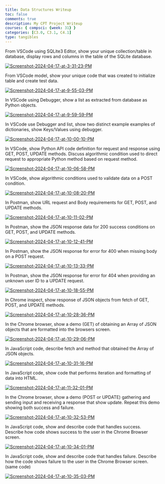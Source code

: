 ```yaml
---
title: Data Structures Writeup
toc: false
comments: true
description: My CPT Project Writeup
courses: { compsci: {week: 31} }
categories: [C3.0, C3.1, C4.1]
type: tangibles
---
```


From VSCode using SQLite3 Editor, show your unique collection/table in database, display rows and columns in the table of the SQLite database.

<a href="https://ibb.co/b76p8KV"><img src="https://i.ibb.co/fQXmPxW/Screenshot-2024-04-17-at-3-31-23-PM.png" alt="Screenshot-2024-04-17-at-3-31-23-PM" border="0"></a>

From VSCode model, show your unique code that was created to initialize table and create test data.

<a href="https://ibb.co/yyRkTXP"><img src="https://i.ibb.co/1qnXVLQ/Screenshot-2024-04-17-at-9-55-03-PM.png" alt="Screenshot-2024-04-17-at-9-55-03-PM" border="0"></a>

In VSCode using Debugger, show a list as extracted from database as Python objects.

<a href="https://ibb.co/J2pJXQW"><img src="https://i.ibb.co/TR03zLD/Screenshot-2024-04-17-at-9-59-59-PM.png" alt="Screenshot-2024-04-17-at-9-59-59-PM" border="0"></a>

In VSCode use Debugger and list, show two distinct example examples of dictionaries, show Keys/Values using debugger.

<a href="https://ibb.co/HDy1Tbd"><img src="https://i.ibb.co/zhgjVBJ/Screenshot-2024-04-17-at-10-00-10-PM.png" alt="Screenshot-2024-04-17-at-10-00-10-PM" border="0"></a>

In VSCode, show Python API code definition for request and response using GET, POST, UPDATE methods. Discuss algorithmic condition used to direct request to appropriate Python method based on request method.

<a href="https://ibb.co/vk2Fpfr"><img src="https://i.ibb.co/5Lq0mCz/Screenshot-2024-04-17-at-10-06-58-PM.png" alt="Screenshot-2024-04-17-at-10-06-58-PM" border="0"></a>

In VSCode, show algorithmic conditions used to validate data on a POST condition.

<a href="https://ibb.co/VgPFvsV"><img src="https://i.ibb.co/F5jQBF6/Screenshot-2024-04-17-at-10-08-20-PM.png" alt="Screenshot-2024-04-17-at-10-08-20-PM" border="0"></a>

In Postman, show URL request and Body requirements for GET, POST, and UPDATE methods.

<a href="https://ibb.co/x80d3Kj"><img src="https://i.ibb.co/TqSdrD8/Screenshot-2024-04-17-at-10-11-02-PM.png" alt="Screenshot-2024-04-17-at-10-11-02-PM" border="0"></a>

In Postman, show the JSON response data for 200 success conditions on GET, POST, and UPDATE methods.

<a href="https://ibb.co/16bwYqQ"><img src="https://i.ibb.co/wsYxZWg/Screenshot-2024-04-17-at-10-12-41-PM.png" alt="Screenshot-2024-04-17-at-10-12-41-PM" border="0"></a>

In Postman, show the JSON response for error for 400 when missing body on a POST request.

<a href="https://ibb.co/C1ZMp58"><img src="https://i.ibb.co/QbRC7FQ/Screenshot-2024-04-17-at-10-13-33-PM.png" alt="Screenshot-2024-04-17-at-10-13-33-PM" border="0"></a>

In Postman, show the JSON response for error for 404 when providing an unknown user ID to a UPDATE request.

<a href="https://ibb.co/1K7gSyH"><img src="https://i.ibb.co/TRYfCjz/Screenshot-2024-04-17-at-10-18-55-PM.png" alt="Screenshot-2024-04-17-at-10-18-55-PM" border="0"></a>

In Chrome inspect, show response of JSON objects from fetch of GET, POST, and UPDATE methods.

<a href="https://imgbb.com/"><img src="https://i.ibb.co/T8ffLnC/Screenshot-2024-04-17-at-10-28-36-PM.png" alt="Screenshot-2024-04-17-at-10-28-36-PM" border="0"></a>

In the Chrome browser, show a demo (GET) of obtaining an Array of JSON objects that are formatted into the browsers screen.

<a href="https://imgbb.com/"><img src="https://i.ibb.co/WBLyZmX/Screenshot-2024-04-17-at-10-29-06-PM.png" alt="Screenshot-2024-04-17-at-10-29-06-PM" border="0"></a>

In JavaScript code, describe fetch and method that obtained the Array of JSON objects.

<a href="https://ibb.co/ZxnH2XH"><img src="https://i.ibb.co/fHh8DF8/Screenshot-2024-04-17-at-10-31-16-PM.png" alt="Screenshot-2024-04-17-at-10-31-16-PM" border="0"></a>

In JavaScript code, show code that performs iteration and formatting of data into HTML.

<a href="https://ibb.co/9GS3nqF"><img src="https://i.ibb.co/JCgFnzf/Screenshot-2024-04-17-at-11-32-01-PM.png" alt="Screenshot-2024-04-17-at-11-32-01-PM" border="0"></a>

In the Chrome browser, show a demo (POST or UPDATE) gathering and sending input and receiving a response that show update. Repeat this demo showing both success and failure.

<a href="https://ibb.co/wzJ519z"><img src="https://i.ibb.co/mcvf7Lc/Screenshot-2024-04-17-at-10-32-53-PM.png" alt="Screenshot-2024-04-17-at-10-32-53-PM" border="0"></a>

In JavaScript code, show and describe code that handles success. Describe how code shows success to the user in the Chrome Browser screen.

<a href="https://ibb.co/S3PsmwW"><img src="https://i.ibb.co/cr1g8hM/Screenshot-2024-04-17-at-10-34-01-PM.png" alt="Screenshot-2024-04-17-at-10-34-01-PM" border="0"></a>

In JavaScript code, show and describe code that handles failure. Describe how the code shows failure to the user in the Chrome Browser screen. (same code)

<a href="https://ibb.co/M5QfTsr"><img src="https://i.ibb.co/Z17SsV5/Screenshot-2024-04-17-at-10-35-03-PM.png" alt="Screenshot-2024-04-17-at-10-35-03-PM" border="0"></a>